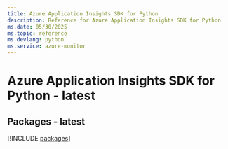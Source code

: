 ```yaml
---
title: Azure Application Insights SDK for Python
description: Reference for Azure Application Insights SDK for Python
ms.date: 05/30/2025
ms.topic: reference
ms.devlang: python
ms.service: azure-monitor
---
```

# Azure Application Insights SDK for Python - latest
## Packages - latest
[!INCLUDE [packages](application-insights-index.md)]